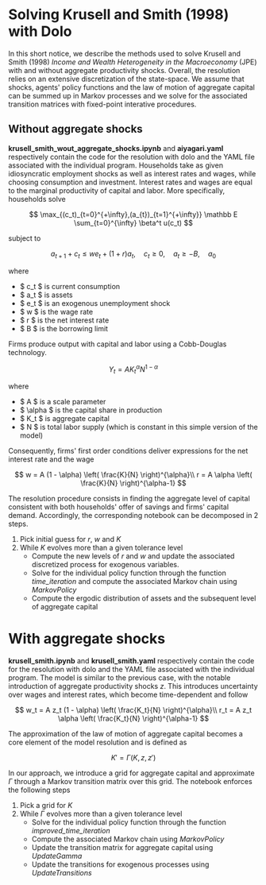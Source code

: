 # Solving Krusell and Smith (1998) with Dolo

In this short notice, we describe the methods used to solve Krusell and Smith (1998) *Income and Wealth Heterogeneity in the Macroeconomy* (JPE)  with and without aggregate productivity shocks. Overall, the resolution relies on an extensive discretization of the state-space. We assume that shocks, agents' policy functions and the law of motion of aggregate capital can be summed up in Markov processes and we solve for the associated transition matrices with fixed-point interative procedures.

## Without aggregate shocks

__krusell_smith_wout_aggregate_shocks.ipynb__ and __aiyagari.yaml__ respectively contain the code for the resolution with dolo and the YAML file associated with the individual program. Households take as given idiosyncratic employment shocks as well as interest rates and wages, while choosing consumption and investment. Interest rates and wages are equal to the marginal productivity of capital and labor. More specifically, households solve

$$
\max_{(c_t)_{t=0}^{+\infty},(a_{t})_{t=1}^{+\infty}} \mathbb E \sum_{t=0}^{\infty} \beta^t u(c_t)
$$

subject to

$$
a_{t+1} + c_t \leq w e_t + (1 + r) a_t,
\quad
c_t \geq 0,
\quad
a_t \geq -B,
\quad
a_0
$$

where

- $ c_t $ is current consumption  
- $ a_t $ is assets  
- $ e_t $ is an exogenous unemployment shock 
- $ w $ is the wage rate  
- $ r $ is the net interest rate  
- $ B $ is the borrowing limit

Firms produce output with capital and labor using a Cobb-Douglas technology.

$$
Y_t = A K_t^{\alpha} N^{1 - \alpha}
$$

where

- $ A $ is a scale parameter
- $ \alpha $ is the capital share in production
- $ K_t $ is aggregate capital  
- $ N $ is total labor supply (which is constant in this simple version of the model)  

Consequently, firms' first order conditions deliver expressions for the net interest rate and the wage

$$
w = A  (1 - \alpha) \left( \frac{K}{N} \right)^{\alpha}\\
r = A \alpha \left( \frac{K}{N} \right)^{\alpha-1}
$$

The resolution procedure consists in finding the aggregate level of capital consistent with both households' offer of savings and firms' capital demand. Accordingly, the corresponding notebook can be decomposed in 2 steps.

1. Pick initial guess for $r$, $w$ and $K$
2. While $K$ evolves more than a given tolerance level
    - Compute the new levels of $r$ and $w$ and update the associated discretized process for exogenous variables.
    - Solve for the individual policy function through the function *time_iteration* and compute the associated Markov chain using *MarkovPolicy*
    - Compute the ergodic distribution of assets and the subsequent level of aggregate capital

# With aggregate shocks

__krusell_smith.ipynb__ and __krusell_smith.yaml__ respectively contain the code for the resolution with dolo and the YAML file associated with the individual program. The model is similar to the  previous case, with the notable introduction of aggregate productivity shocks $z$. This introduces uncertainty over wages and interest rates, which become time-dependent and follow

$$
w_t = A z_t (1 - \alpha) \left( \frac{K_t}{N} \right)^{\alpha}\\
r_t = A z_t \alpha \left( \frac{K_t}{N} \right)^{\alpha-1}
$$

The approximation of the law of motion of aggregate capital becomes a core element of the model resolution and is defined as

$$
K' = \Gamma \left( K, z, z' \right)
$$

In our approach, we introduce a grid for aggregate capital and approximate $\Gamma$ through a Markov transition matrix over this grid. The notebook enforces the following steps

1. Pick a grid for $K$
2. While $\Gamma$ evolves more than a given tolerance level
    - Solve for the individual policy function through the function *improved_time_iteration*
    - Compute the associated Markov chain using *MarkovPolicy*
    - Update the transition matrix for aggregate capital using *UpdateGamma*
    - Update the transitions for exogenous processes using *UpdateTransitions*